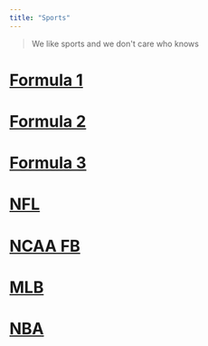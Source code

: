 ```yaml
---
title: "Sports"
---
```


> We like sports and we don't care who knows

# [Formula 1](notes/motor-racing/F1/formula1)

# [Formula 2](notes/formula2)

# [Formula 3](notes/formula3)

# [NFL](notes/NFL)

# [NCAA FB](notes/NCAAFB)

# [MLB](notes/MLB)

# [NBA](notes/NBA)